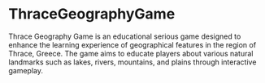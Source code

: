 # ThraceGeographyGame
Thrace Geography Game is an educational serious game designed to enhance the learning experience of geographical features in the region of Thrace, Greece. The game aims to educate players about various natural landmarks such as lakes, rivers, mountains, and plains through interactive gameplay.
